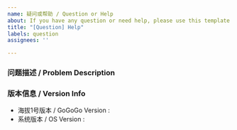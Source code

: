 ```yaml
---
name: 疑问或帮助 / Question or Help
about: If you have any question or need help, please use this template.
title: "[Question] Help"
labels: question
assignees: ''

---
```


<!-- ⚠️⚠️ 不要删除这些注释 ⚠️⚠️ -->
<!-- ⚠️⚠️ DO NOT Delete those comments! ⚠️⚠️ -->
<!-- 请先搜索有无同类问题，避免报告重复问题 -->
<!-- Please search existing issues to avoid creating duplicates. -->

### 问题描述 / Problem Description



<!-- 请在上方详细地描述详细地描述问题。 -->
<!-- Please describe your problem in detail above. -->

### 版本信息 / Version Info

- 海拔1号版本 / GoGoGo Version : 
- 系统版本 / OS Version : 

<!-- 请在上方描述出问题的海拔1号版本及使用的系统版本。 -->
<!-- Please describe version of GoGoGo and used OS above. -->

